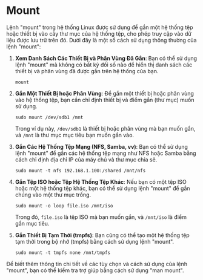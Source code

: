 # Mount

Lệnh "mount" trong hệ thống Linux được sử dụng để gắn một hệ thống tệp hoặc thiết bị vào cây thư mục của hệ thống tệp, cho phép truy cập vào dữ liệu được lưu trữ trên đó. Dưới đây là một số cách sử dụng thông thường của lệnh "mount":

1. **Xem Danh Sách Các Thiết Bị và Phân Vùng Đã Gắn**: Bạn có thể sử dụng lệnh "mount" mà không có bất kỳ đối số nào để hiển thị danh sách các thiết bị và phân vùng đã được gắn trên hệ thống của bạn.

    ```
    mount
    ```

2. **Gắn Một Thiết Bị hoặc Phân Vùng**: Để gắn một thiết bị hoặc phân vùng vào hệ thống tệp, bạn cần chỉ định thiết bị và điểm gắn (thư mục) muốn sử dụng.

    ```
    sudo mount /dev/sdb1 /mnt
    ```

    Trong ví dụ này, `/dev/sdb1` là thiết bị hoặc phân vùng mà bạn muốn gắn, và `/mnt` là thư mục mục tiêu bạn muốn gắn vào.

3. **Gắn Các Hệ Thống Tệp Mạng (NFS, Samba, vv)**: Bạn có thể sử dụng lệnh "mount" để gắn các hệ thống tệp mạng như NFS hoặc Samba bằng cách chỉ định địa chỉ IP của máy chủ và thư mục chia sẻ.

    ```
    sudo mount -t nfs 192.168.1.100:/shared /mnt/nfs
    ```

4. **Gắn Tệp ISO hoặc Tệp Hệ Thống Tệp Khác**: Nếu bạn có một tệp ISO hoặc một hệ thống tệp khác, bạn có thể sử dụng lệnh "mount" để gắn chúng vào một thư mục trống.

    ```
    sudo mount -o loop file.iso /mnt/iso
    ```

    Trong đó, `file.iso` là tệp ISO mà bạn muốn gắn, và `/mnt/iso` là điểm gắn mục tiêu.

5. **Gắn Thiết Bị Tạm Thời (tmpfs)**: Bạn cũng có thể tạo một hệ thống tệp tạm thời trong bộ nhớ (tmpfs) bằng cách sử dụng lệnh "mount".

    ```
    sudo mount -t tmpfs none /mnt/tmpfs
    ```

Để biết thêm thông tin chi tiết về các tùy chọn và cách sử dụng của lệnh "mount", bạn có thể kiểm tra trợ giúp bằng cách sử dụng "man mount".
